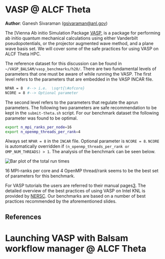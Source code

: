# VASP @ ALCF Theta 

**Author**: Ganesh Sivaraman (gsivaraman@anl.gov)

The [Vienna Ab initio Simulation Package [VASP][1], is a package for performing ab initio quantum mechanical calculations using either Vanderbilt pseudopotentials, or the projector augmented wave method, and a plane wave basis set.  We will cover some of the safe practices for using VASP on ALCF Theta HPC. 

The reference dataset for this discussion can be found in `~/VASP_BALSAM/vasp_benchmarks/h20/`. There are two fundamental levels of parameters that one must be aware of while running the VASP. The first level refers to the parameters that are embedded in the VASP INCAR file. 

```bash
NPAR = 8  #--> i.e.  \sqrt{\#ofcore}
NCORE = 8 #--> Optional parameter 
```

The second level refers to the parameters that regulate the aprun parameters. The following two parameters are safe recommendation to be kept in the  `submit-theta.sh` script. For our benchmark dataset the following parameter was found to be optimal. 

```bash
export n_mpi_ranks_per_node=16
export n_openmp_threads_per_rank=4
```

Always set `NPAR = 8`  in the `INCAR` file. Optional parameter is `NCORE = 8`. `NCORE` is automatically overridden if `(n_openmp_threads_per_rank or OMP_NUM_THREADS) > 1`. The analysis of the benchmark can be seen below.

![Bar plot of the total  run times](~/VASP_BALSAM/vasp_benchmarks/h20/)

16 MPI-ranks per core and  4 OpenMP thread/rank seems to be the best set of parameters for this benchmark.

For  VASP tutorials the users are referred to their manual pages[3].  The detailed overview of the best practices of using VASP on Intel KNL is provided by [NERSC][4].  Our benchmarks are based on a number of best practices recommended by the aforementioned slides.



## References
[1]: https://en.wikipedia.org/wiki/Vienna_Ab_initio_Simulation_Package
[2]: https://cms.mpi.univie.ac.at/wiki/index.php/NPAR
[3]: http://cms.mpi.univie.ac.at/wiki/index.php/The_VASP_Manual
[4]: https://www.nersc.gov/assets/Uploads/Using-VASP-at-NERSC-20180629.pdf

# Launching VASP with Balsam workflow manager @ ALCF Theta 


